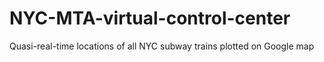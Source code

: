 # NYC-MTA-virtual-control-center
Quasi-real-time locations of all NYC subway trains plotted on Google map
